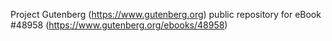 Project Gutenberg (https://www.gutenberg.org) public repository for eBook #48958 (https://www.gutenberg.org/ebooks/48958)
